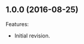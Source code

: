 <!--
	Markdown
-->
<!--
Changelog template:

## Revision (YYYY-mm-dd)
Features:
  * List here the new features.
  
Bugfixes:
  * List here the bug fixes.
-->
  
## 1.0.0 (2016-08-25)
Features:
  * Initial revision.

